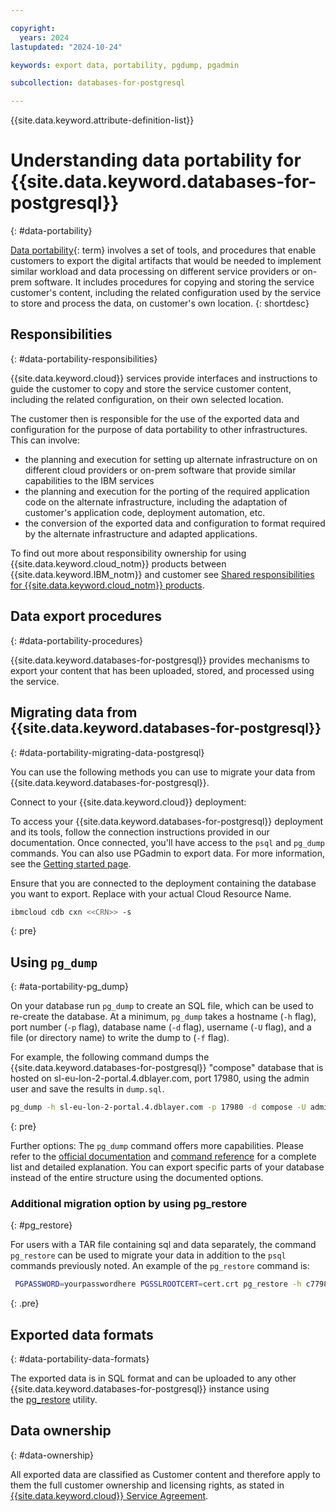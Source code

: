 ```yaml
---

copyright:
  years: 2024
lastupdated: "2024-10-24"

keywords: export data, portability, pgdump, pgadmin

subcollection: databases-for-postgresql

---
```


{{site.data.keyword.attribute-definition-list}}



# Understanding data portability for {{site.data.keyword.databases-for-postgresql}}
{: #data-portability}

[Data portability](#x2113280){: term} involves a set of tools, and procedures that enable customers to export the digital artifacts that would be needed to implement similar workload and data processing on different service providers or on-prem software. It includes procedures for copying and storing the service customer's content, including the related configuration used by the service to store and process the data, on customer's own location.
{: shortdesc}

## Responsibilities
{: #data-portability-responsibilities}

{{site.data.keyword.cloud}} services provide interfaces and instructions to guide the customer to copy and store the service customer content, including the related configuration, on their own selected location.

The customer then is responsible for the use of the exported data and configuration for the purpose of data portability to other infrastructures.
This can involve:

- the planning and execution for setting up alternate infrastructure on on different cloud providers or on-prem software that provide similar capabilities to the IBM services
- the planning and execution for the porting of the required application code on the alternate infrastructure, including the adaptation of customer's application code, deployment automation, etc.
- the conversion of the exported data and configuration to format required by the alternate infrastructure and adapted applications.


To find out more about responsibility ownership for using {{site.data.keyword.cloud_notm}} products between {{site.data.keyword.IBM_notm}} and customer see [Shared responsibilities for {{site.data.keyword.cloud_notm}} products](/docs/overview?topic=overview-shared-responsibilities).



## Data export procedures
{: #data-portability-procedures}

{{site.data.keyword.databases-for-postgresql}} provides mechanisms to export your content that has been uploaded, stored, and processed using the service.

## Migrating data from {{site.data.keyword.databases-for-postgresql}}
{: #data-portability-migrating-data-postgresql}

You can use the following methods you can use to migrate your data from {{site.data.keyword.databases-for-postgresql}}.

Connect to your {{site.data.keyword.cloud}} deployment: 

To access your {{site.data.keyword.databases-for-postgresql}} deployment and its tools, follow the connection instructions provided in our documentation. Once connected, you'll have access to the `psql` and `pg_dump` commands. You can also use PGadmin to export data. For more information, see the [Getting started page](/docs/databases-for-postgresql?topic=databases-for-postgresql-getting-started&interface=ui).

Ensure that you are connected to the deployment containing the database you want to export. Replace <CRN> with your actual Cloud Resource Name.

```sh
ibmcloud cdb cxn <<CRN>> -s
```
{: pre}

## Using `pg_dump`
{: #ata-portability-pg_dump}

On your database run `pg_dump` to create an SQL file, which can be used to re-create the database. At a minimum, `pg_dump` takes a hostname (`-h` flag), port number (`-p` flag), database name (`-d` flag), username (`-U` flag), and a file (or directory name) to write the dump to (`-f` flag). 

For example, the following command dumps the {{site.data.keyword.databases-for-postgresql}} "compose" database that is hosted on sl-eu-lon-2-portal.4.dblayer.com, port 17980, using the admin user and save the results in `dump.sql`.

```sh
pg_dump -h sl-eu-lon-2-portal.4.dblayer.com -p 17980 -d compose -U admin -f dump.sql
```
{: pre}

Further options:
The `pg_dump` command offers more capabilities. Please refer to the [official documentation](https://www.postgresql.org/docs/current/backup-dump.html) and [command reference](https://www.postgresql.org/docs/current/app-pgdump.html) for a complete list and detailed explanation. You can export specific parts of your database instead of the entire structure using the documented options.

 ### Additional migration option by using pg_restore
{: #pg_restore}

For users with a TAR file containing sql and data separately, the command `pg_restore` can be used to migrate your data in addition to the `psql` commands previously noted. An example of the `pg_restore` command is:

```sh
 PGPASSWORD=yourpasswordhere PGSSLROOTCERT=cert.crt pg_restore -h c7798cf6-e5d2-4513-b17f-3d3fa67d8291.8f7bfd8f3faa4218aec56e069eb46187.databases.appdomain.cloud -p 32484 -U admin -F t -d ibmclouddb tarfile.tar
```
{: .pre}

## Exported data formats
{: #data-portability-data-formats}

The exported data is in SQL format and can be uploaded to any other {{site.data.keyword.databases-for-postgresql}} instance using the [pg_restore](https://www.postgresql.org/docs/current/app-pgrestore.html) utility.
  
## Data ownership
{: #data-ownership}

All exported data are classified as Customer content and therefore apply to them the full customer ownership and licensing rights, as stated in [{{site.data.keyword.cloud}} Service Agreement](https://www.ibm.com/terms/?id=Z126-6304_WS).
